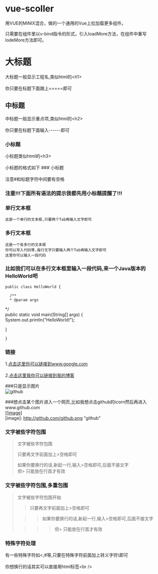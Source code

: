 # vue-scoller

用VUE的MiNIX混合，做的一个通用的Vue上拉加载更多组件。

只需要在组件里以v-bind指令的形式，引入loadMore方法，在组件中重写lodeMore方法即可。

大标题  
===================================  
  大标题一般显示工程名,类似html的\<h1\><br />  
  你只要在标题下面跟上=====即可  
  
    
中标题  
-----------------------------------  
  中标题一般显示重点项,类似html的\<h2\><br />  
  你只要在标题下面输入------即可  
    
### 小标题  
  小标题类似html的\<h3\><br />  
  小标题的格式如下 ### 小标题<br />  
  注意#和标题字符中间要有空格  
  
### 注意!!!下面所有语法的提示我都先用小标题提醒了!!!   
  
### 单行文本框  
    这是一个单行的文本框,只要两个Tab再输入文字即可  
          
### 多行文本框    
    这是一个有多行的文本框  
    你可以写入代码等,每行文字只要输入两个Tab再输入文字即可  
    这里你可以输入一段代码  
  
### 比如我们可以在多行文本框里输入一段代码,来一个Java版本的HelloWorld吧  
    public class HelloWorld {  
  
      /**  
      * @param args  
   */  
   public static void main(String[] args) {  
   System.out.println("HelloWorld!");  
  
   }  
  
    }  
### 链接  
1.[点击这里你可以链接到www.google.com](http://www.google.com)<br />  
2.[点击这里我你可以链接到我的博客](http://guoyunsky.iteye.com)<br />  
  
###只是显示图片  
![github](http://github.com/unicorn.png "github")  
  
###想点击某个图片进入一个网页,比如我想点击github的icorn然后再进入www.github.com  
[![image]](http://www.github.com/)  
[image]: http://github.com/github.png "github"  
  
### 文字被些字符包围  
> 文字被些字符包围  
>  
> 只要再文字前面加上>空格即可  
>  
> 如果你要换行的话,新起一行,输入>空格即可,后面不接文字  
> 但> 只能放在行首才有效  
  
### 文字被些字符包围,多重包围  
> 文字被些字符包围开始  
>  
> > 只要再文字前面加上>空格即可  
>  
>  > > 如果你要换行的话,新起一行,输入>空格即可,后面不接文字  
>  
> > > > 但> 只能放在行首才有效  
  
### 特殊字符处理  
有一些特殊字符如<,#等,只要在特殊字符前面加上转义字符\即可<br />  
你想换行的话其实可以直接用html标签\<br /\> 

